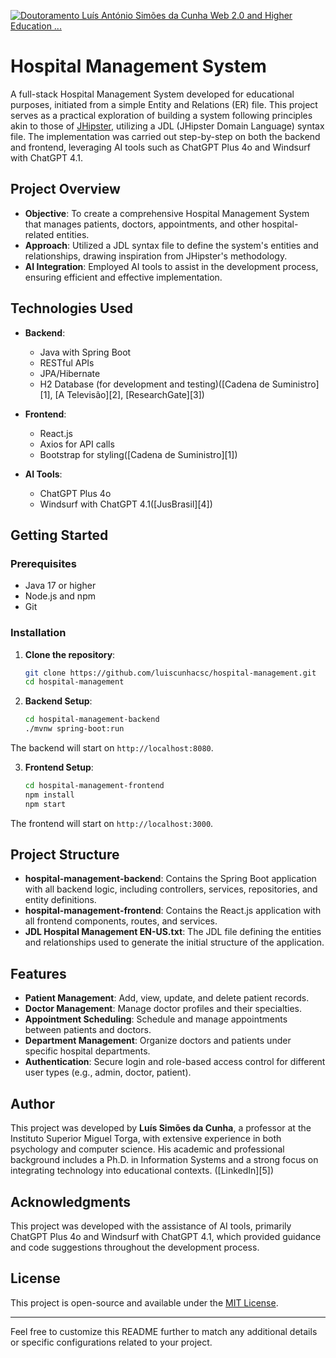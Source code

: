 [![Doutoramento Luís António Simões da Cunha Web 2.0 and Higher Education ...](https://tse2.mm.bing.net/th?id=OIP.PuG0HH7exucxPeNkhYN0JAHaE9\&pid=Api)](https://www.pinterest.de/pin/71565081549844203/)


# Hospital Management System

A full-stack Hospital Management System developed for educational purposes, initiated from a simple Entity and Relations (ER) file. This project serves as a practical exploration of building a system following principles akin to those of [JHipster](https://www.jhipster.tech/), utilizing a JDL (JHipster Domain Language) syntax file. The implementation was carried out step-by-step on both the backend and frontend, leveraging AI tools such as ChatGPT Plus 4o and Windsurf with ChatGPT 4.1.

## Project Overview

* **Objective**: To create a comprehensive Hospital Management System that manages patients, doctors, appointments, and other hospital-related entities.
* **Approach**: Utilized a JDL syntax file to define the system's entities and relationships, drawing inspiration from JHipster's methodology.
* **AI Integration**: Employed AI tools to assist in the development process, ensuring efficient and effective implementation.

## Technologies Used

* **Backend**:

  * Java with Spring Boot
  * RESTful APIs
  * JPA/Hibernate
  * H2 Database (for development and testing)([Cadena de Suministro][1], [A Televisão][2], [ResearchGate][3])

* **Frontend**:

  * React.js
  * Axios for API calls
  * Bootstrap for styling([Cadena de Suministro][1])

* **AI Tools**:

  * ChatGPT Plus 4o
  * Windsurf with ChatGPT 4.1([JusBrasil][4])

## Getting Started

### Prerequisites

* Java 17 or higher
* Node.js and npm
* Git

### Installation

1. **Clone the repository**:

   ```bash
   git clone https://github.com/luiscunhacsc/hospital-management.git
   cd hospital-management
   ```



2. **Backend Setup**:

   ```bash
   cd hospital-management-backend
   ./mvnw spring-boot:run
   ```



The backend will start on `http://localhost:8080`.

3. **Frontend Setup**:

   ```bash
   cd hospital-management-frontend
   npm install
   npm start
   ```



The frontend will start on `http://localhost:3000`.

## Project Structure

* **hospital-management-backend**: Contains the Spring Boot application with all backend logic, including controllers, services, repositories, and entity definitions.
* **hospital-management-frontend**: Contains the React.js application with all frontend components, routes, and services.
* **JDL Hospital Management EN-US.txt**: The JDL file defining the entities and relationships used to generate the initial structure of the application.

## Features

* **Patient Management**: Add, view, update, and delete patient records.
* **Doctor Management**: Manage doctor profiles and their specialties.
* **Appointment Scheduling**: Schedule and manage appointments between patients and doctors.
* **Department Management**: Organize doctors and patients under specific hospital departments.
* **Authentication**: Secure login and role-based access control for different user types (e.g., admin, doctor, patient).

## Author

This project was developed by **Luís Simões da Cunha**, a professor at the Instituto Superior Miguel Torga, with extensive experience in both psychology and computer science. His academic and professional background includes a Ph.D. in Information Systems and a strong focus on integrating technology into educational contexts. ([LinkedIn][5])

## Acknowledgments

This project was developed with the assistance of AI tools, primarily ChatGPT Plus 4o and Windsurf with ChatGPT 4.1, which provided guidance and code suggestions throughout the development process.

## License

This project is open-source and available under the [MIT License](LICENSE).

---

Feel free to customize this README further to match any additional details or specific configurations related to your project.

